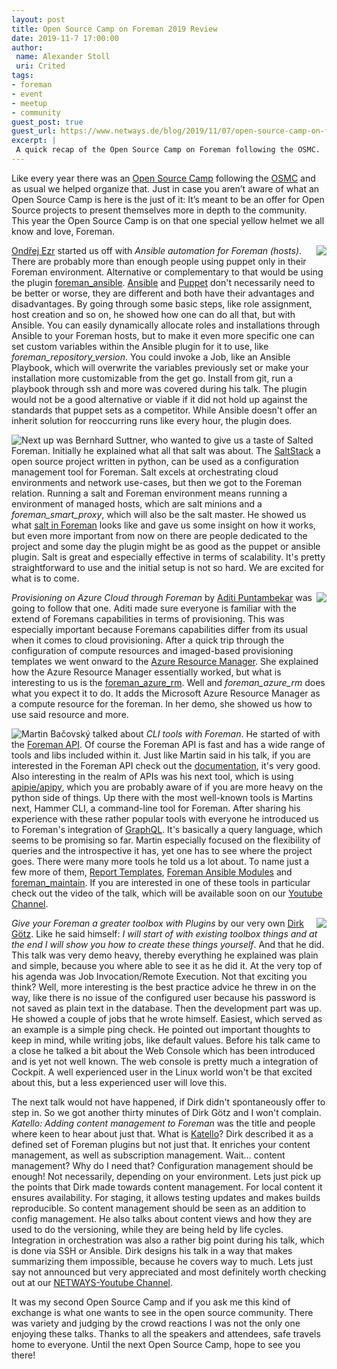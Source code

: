 ```yaml
---
layout: post
title: Open Source Camp on Foreman 2019 Review
date: 2019-11-7 17:00:00
author:
 name: Alexander Stoll
 uri: Crited
tags:
- foreman
- event
- meetup
- community
guest_post: true
guest_url: https://www.netways.de/blog/2019/11/07/open-source-camp-on-foreman/
excerpt: |
 A quick recap of the Open Source Camp on Foreman following the OSMC.
---
```


Like every year there was an [Open Source Camp](opensourcecamp.de "Open Source Camp") following the [OSMC](osmc.de "Open Source Monitoring Conference") and as usual we helped organize that. Just in case you aren’t aware of what an Open Source Camp is here is the just of it: It’s meant to be an offer for Open Source projects to present themselves more in depth to the community. This year the Open Source Camp is on that one special yellow helmet we all know and love, Foreman.

<img src="https://www.netways.de/wp-content/uploads/2019/11/Beitrag-1-300x225.jpg" style="max-width:100%;display: inline;float: right;">

[Ondřej Ezr](https://twitter.com/ondejezr "Ondřej Ezr Twitter") started us off with *Ansible automation for Foreman (hosts)*. There are probably more than enough people using puppet only in their Foreman environment. Alternative or complementary to that would be using the plugin [foreman_ansible](https://github.com/theforeman/foreman_ansible "foreman_ansible"). [Ansible](https://www.ansible.com/ "Ansible") and [Puppet](https://puppet.com/ "Puppet") don't necessarily need to be better or worse, they are different and both have their advantages and disadvantages. By going through some basic steps, like role assignment, host creation and so on, he showed how one can do all that, but with Ansible. You can easily dynamically allocate roles and installations through Ansible to your Foreman hosts, but to make it even more specific one can set custom variables within the Ansible plugin for it to use, like *foreman_repository_version*. You could invoke a Job, like an Ansible Playbook, which will overwrite the variables previously set or make your installation more customizable from the get go. Install from git, run a playbook through ssh and more was covered during his talk. The plugin would not be a good alternative or viable if it did not hold up against the standards that puppet sets as a competitor. While Ansible doesn't offer an inherit solution for reoccurring runs like every hour, the plugin does.

<img src="https://www.netways.de/wp-content/uploads/2019/11/Beitrag-2-300x225.jpg" style="max-width:100%;display: inline;float: left;">

Next up was Bernhard Suttner, who wanted to give us a taste of Salted Foreman. Initially he explained what all that salt was about. The [SaltStack](https://www.saltstack.com/ "Salt Stack") a open source project written in python, can be used as a configuration management tool for Foreman. Salt excels at orchestrating cloud environments and network use-cases, but then we got to the Foreman relation. Running a 
salt and Foreman environment means running a environment of managed hosts, which are salt minions and a *foreman_smart_proxy*, which will also be the salt master. He showed us what [salt in Foreman](https://github.com/theforeman/foreman_salt "foreman_salt") looks like and gave us some insight on how it works, but even more important from now on there are people dedicated to the project and some day the plugin might be as good as the puppet or ansible plugin. Salt is great and especially effective in terms of scalability. It's pretty straightforward to use and the initial setup is not so hard. We are excited for what is to come.

<img src="https://www.netways.de/wp-content/uploads/2019/11/Beitrag-3-300x225.jpg" style="max-width:100%;display: inline;float: right;">

*Provisioning on Azure Cloud through Foreman* by [Aditi Puntambekar](https://twitter.com/aditip16 "Aditi Puntambekar Twitter") was going to follow that one. Aditi made sure everyone is familiar with the extend of Foremans capabilities in terms of provisioning. This was especially important because Foremans capabilities differ from its usual when it comes to cloud provisioning. After a quick trip through the configuration of compute resources and imaged-based provisioning templates we went onward to the [Azure Resource Manager](https://azure.microsoft.com/en-us/features/resource-manager/ "Azure Resource Manager"). She explained how the Azure Resource Manager essentially worked, but what is interesting to us is the [foreman_azure_rm](https://github.com/theforeman/foreman_azure_rm "foreman_azure_rm"). Well and *foreman_azure_rm* does what you expect it to do. It adds the Microsoft Azure Resource Manager as a compute resource for the foreman. In her demo, she showed us how to use said resource and more.

<img src="https://www.netways.de/wp-content/uploads/2019/11/Beitrag-4-300x225.jpg" style="max-width:100%;display: inline;float: left;">

Martin Bačovský talked about *CLI tools with Foreman*. He started of with the [Foreman API](https://theforeman.org/api/latest/ "Foreman API"). Of course the Foreman API is fast and has a wide range of tools and libs included within it. Just like Martin said in his talk, if you are interested in the Foreman API check out the [documentation](https://theforeman.org/api/latest/ "Documentation"), it's very good. Also interesting in the realm of APIs was his next tool, which is using [apipie/apipy](https://github.com/Apipie/apypie "Apypie"), which you are probably aware of if you are more heavy on the python side of things. Up there with the most well-known tools is Martins next, Hammer CLI, a command-line tool for Foreman. After sharing his experience with these rather popular tools with everyone he introduced us to Foreman's integration of [GraphQL](https://graphql.org/learn/ "GraphQL"). It's basically a query language, which seems to be promising so far. Martin especially focused on the flexibility of queries and the introspective it has, yet one has to see where the project goes. There were many more tools he told us a lot about. To name just a few more of them, [Report Templates](https://community.theforeman.org/t/foreman-community-demo-68/15705 "Report Templates"), [Foreman Ansible Modules](https://github.com/theforeman/foreman-ansible-modules "Foreman Ansible Modules") and [foreman_maintain](https://github.com/theforeman/foreman_maintain "foreman_maintain"). If you are interested in one of these tools in particular check out the video of the talk, which will be available soon on our [Youtube Channel](https://www.youtube.com/Netways "NETWAYS Youtube").

<img src="https://www.netways.de/wp-content/uploads/2019/11/Beitrag-5-300x225.jpg" style="max-width:100%;display: inline;float: right;">

*Give your Foreman a greater toolbox with Plugins* by our very own [Dirk Götz](https://www.netways.de/blog/author/dgoetz/ "Dirk Götz"). Like he said himself: *I will start of with existing toolbox things and at the end I will show you how to create these things yourself*. And that he did. This talk was very demo heavy, thereby everything he
 explained was plain and simple, because you where able to see it as he did it. At the very top of his agenda was Job Invocation/Remote Execution. Not that exciting you think? Well, more interesting is the best practice advice he threw in on the way, like there is no issue of the configured user because his password is not saved as plain text in the database. Then the development part was up. He showed a couple of jobs that he wrote himself. Easiest, which served as an example is a simple ping check. He pointed out important thoughts to keep in mind, while writing jobs, like default values. Before his talk came to a close he talked a bit about the Web Console which has been introduced and is yet not well known. The web console is pretty much a integration of Cockpit. A well experienced user in the Linux world won't be that excited about this, but a less experienced user will love this.

The next talk would not have happened, if Dirk didn't spontaneously offer to step in. So we got another thirty minutes of Dirk Götz and I won't complain. *Katello: Adding content management to Foreman* was the title and people where keen to hear about just that. What is [Katello](https://theforeman.org/plugins/katello/nightly/installation/index.html "Katello")? Dirk described it as a defined set of Foreman plugins but not just that. It enriches your content management, as well as subscription management. Wait... content management? Why do I need that? Configuration management should be enough! Not necessarily, depending on your environment. Lets just pick up the points that Dirk made towards content management. For local content it ensures availability. For staging, it allows testing updates and makes builds reproducible. So content management should be seen as an addition to config management. He also talks about content views and how they are used to do the versioning, while they are being held by life cycles. Integration in orchestration was also a rather big point during his talk, which is done via SSH or Ansible. Dirk designs his talk in a way that makes summarizing them impossible, because he covers way to much. Lets just say not announced but very appreciated and most definitely worth checking out at our [NETWAYS-Youtube Channel](https://www.youtube.com/netways "NETWAYS Youtube").

It was my second Open Source Camp and if you ask me this kind of exchange is what one wants to see in the open source community. There was variety and judging by the crowd reactions I was not the only one enjoying these talks. Thanks to all the speakers and attendees, safe travels home to everyone. Until the next Open Source Camp, hope to see you there!
